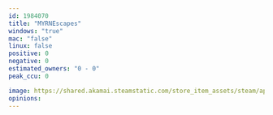 ```yaml
---
id: 1984070
title: "MYRNEscapes"
windows: "true"
mac: "false"
linux: false
positive: 0
negative: 0
estimated_owners: "0 - 0"
peak_ccu: 0

image: https://shared.akamai.steamstatic.com/store_item_assets/steam/apps/1984070/header.jpg?t=1652857608
opinions:
---
```

